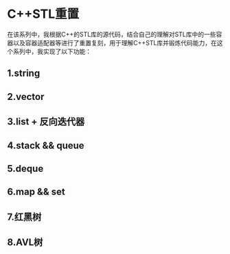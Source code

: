 # C++STL重置

​	在该系列中，我根据C++的STL库的源代码，结合自己的理解对STL库中的一些容器以及容器适配器等进行了重置复刻，用于理解C++STL库并锻炼代码能力，在这个系列中，我实现了以下功能：

## 1.string

## 2.vector

## 3.list + 反向迭代器

## 4.stack && queue

## 5.deque

## 6.map && set

## 7.红黑树

## 8.AVL树